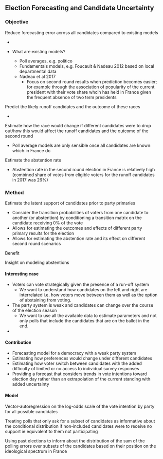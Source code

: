 ## Election Forecasting and Candidate Uncertainty











### Objective

Reduce forecasting error across all candidates compared to existing models

* 

* What are existing models?
  * Poll averages, e.g. politico
  * Fundamentals models, e.g. Foucault & Nadeau 2012 based on local departmental data
  * Nadeau et al 2017
    * Focus on second round results when prediction becomes easier; for example through the association of popularity of the current president with their vote share whcih has held in France given the frequent absence of two term presidents

Predict the likely runoff candidates and the outcome of these races

* 

Estimate how the race would change if different candidates were to drop out/how this would affect the runoff candidates and the outcome of the second round

* Poll average models are only sensible once all candidates are known which in France do

Estimate the abstention rate

* Abstention rate in the second round election in France is relatively high (combined share of votes from eligible voters for the runoff candidates in 2017 was 26%)



### Method

Estimate the latent support of candidates prior to party primaries

* Consider the transition probabilities of voters from one candidate to another (or abstention) by conditioning a transition matrix on the candidate receiving 0% of the vote
* Allows for estimating the outcomes and effects of different party primary results for the election
* Allows for estimating the abstention rate and its effect on different second round scenarios



Benefit

Insight on modeling abstentions 

































#### Interesting case

* Voters can vote strategically given the presence of a run-off system
  * We want to understand how candidates on the left and right are interrelated i.e. how voters move between them as well as the option of abstaining from voting.
* The party system is weak and candidates can change over the course of the election season
  * We want to use all the available data to estimate parameters and not only polls that include the candidates that are on the ballot in the end.
* 



#### Contribution

* Forecasting model for a democracy with a weak party system
* Estimating how preferences would change under different candidates 
* Estimating how voter switch between candidates with the added difficulty of limited or no access to individual survey responses
* Providing a forecast that considers trends in vote intentions toward election day rather than an extrapolation of the current standing with added uncertainty



#### Model

Vector-autoregression on the log-odds scale of the vote intention by party for all possible candidates

Treating polls that only ask for a subset of candidates as informative about the conditional distribution if non-included candidates were to receive no support ie equivalent to them not participating

Using past elections to inform about the distribution of the sum of the polling errors over subsets of the candidates based on their position on the ideological spectrum in France



